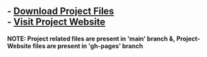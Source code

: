 <h2>
  - <a href="https://github.com/HypertextAssassin0273/SwiFT_Store_Management-OOP_Project/archive/v1.0.zip">Download Project Files</a>
  <br>
  - <a href="https://hypertextassassin0273.github.io/SwiFT_Store_Management-OOP_Project/">Visit Project Website</a>
</h2>

**NOTE: Project related files are present in 'main' branch &, Project-Website files are present in 'gh-pages' branch**
